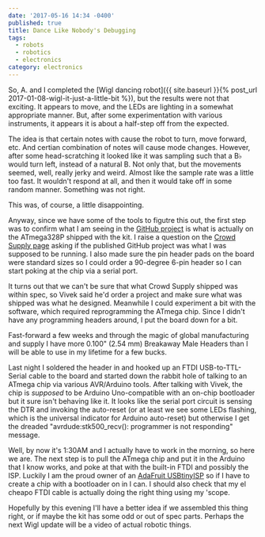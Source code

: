 ```yaml
---
date: '2017-05-16 14:34 -0400'
published: true
title: Dance Like Nobody's Debugging
tags:
  - robots
  - robotics
  - electronics
category: electronics
---
```

So, A. and I completed the [Wigl dancing robot]({{ site.baseurl }}{% post_url 2017-01-08-wigl-it-just-a-little-bit %}), but the results were not that exciting. It appears to move, and the LEDs are lighting in a somewhat appropriate manner. But, after some experimentation with various instruments, it appears it is about a half-step off from the expected.

The idea is that certain notes with cause the robot to turn, move forward, etc. And certian combination of notes will cause mode changes. However, after some head-scratching it looked like it was sampling such that a B&#x266D; would turn left, instead of a natural B. Not only that, but the movements seemed, well, really jerky and weird. Almost like the sample rate was a little too fast. It wouldn't respond at all, and then it would take off in some random manner. Something was not right.

This was, of course, a little disappointing.

Anyway, since we have some of the tools to figutre this out, the first step was to confirm what I am seeing in the [GitHub project](https://github.com/vivekmano/wigl) is what is actually on the ATmega328P shipped with the kit. I raise a question on the [Crowd Supply page](https://www.crowdsupply.com/vivek-mano/wigl) asking if the published GitHub project was what I was supposed to be running. I also made sure the pin header pads on the board were standard sizes so I could order a 90-degree 6-pin header so I can start poking at the chip via a serial port.

It turns out that we can't be sure that what Crowd Supply shipped was within spec, so Vivek said he'd order a project and make sure what was shipped was what he designed. Meanwhile I could experiment a bit with the software, which required reprogramming the ATmega chip. Since I didn't have any programming headers around, I put the board down for a bit.

Fast-forward a few weeks and through the magic of global manufacturing and supply I have more 0.100" (2.54 mm) Breakaway Male Headers than I will be able to use in my lifetime for a few bucks.

Last night I soldered the header in and hooked up an FTDI USB-to-TTL-Serial cable to the board and started down the rabbit hole of talking to an ATmega chip via various AVR/Arduino tools. After talking with Vivek, the chip is _supposed_ to be Arduino Uno-compatible with an on-chip bootloader but it sure isn't behaving like it. It looks like the serial port circuit is sensing the DTR and invoking the auto-reset (or at least we see some LEDs flashing, which is the universal indicator for Arduino auto-reset) but otherwise I get the dreaded "avrdude:stk500_recv(): programmer is not responding" message.

Well, by now it's 1:30AM and I actually have to work in the morning, so here we are. The next step is to pull the ATmega chip and put it in the Arduino that I know works, and poke at that with the built-in FTDI and possibly the ISP. Luckily I am the proud owner of an [AdaFruit USBtinyISP](https://learn.adafruit.com/usbtinyisp) so if I have to create a chip with a bootloader on in I can. I should also check that my el cheapo FTDI cable is actually doing the right thing using my 'scope.

Hopefully by this evening I'll have a better idea if we assembled this thing right, or if maybe the kit has some odd or out of spec parts. Perhaps the next Wigl update will be a video of actual robotic things.
